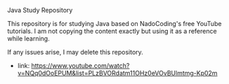 Java Study Repository

This repository is for studying Java based on NadoCoding's free YouTube tutorials.
I am not copying the content exactly but using it as a reference while learning.

If any issues arise, I may delete this repository.


- link: https://www.youtube.com/watch?v=NQq0dOoEPUM&list=PLzBVORdatm11OHz0eVOvBUlmtmg-Kp02m 
